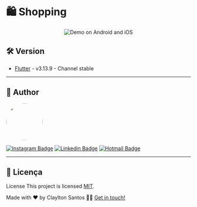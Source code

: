 # 🛍️ Shopping
 

<p align="center">
  <img alt="Demo on Android and iOS" src="https://github.com/claylton/shopping/blob/main/docs/gifs/Design%20sem%20nome.gif">
</p>


## 🛠 Version


- [Flutter](https://flutter.dev/) - v3.13.9 - Channel stable

---

## 🦸 Author

<a href="https://github.com/claylton">
 <img style="border-radius: 50%;" src="https://avatars0.githubusercontent.com/u/48772089?s=400&u=0a38d33b4b0078a8c02e481fdc4dc5535498000f&v=4" width="100px;" alt=""/>
 <br />


[![Instagram Badge](https://img.shields.io/badge/Clayltonsp-E4405F?style=flat-square&logo=instagram&logoColor=white)](https://www.instagram.com/clayltonsp/) 
[![Linkedin Badge](https://img.shields.io/badge/-Claylton-blue?style=flat-square&logo=Linkedin&logoColor=white&link=https://www.linkedin.com/in/claylton-dos-santos-97816a150/)](https://www.linkedin.com/in/claylton-dos-santos-97816a150/) 
[![Hotmail Badge](https://img.shields.io/badge/-clayltonsp@hotmail.com-0078D4?style=flat-square&logo=microsoft-outlook&logoColor=white&logoColor=white&link=mailto:clayltonsp@hotmail.com)](mailto:clayltonsp@hotmail.com)

---

## 📝 Licença

License This project is licensed [MIT](./LICENSE).

Made with ❤️ by Claylton Santos 👋🏽 [Get in touch!](https://www.linkedin.com/in/claylton-dos-santos-97816a150/)
